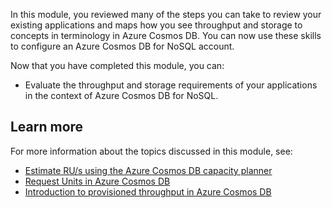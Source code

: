 In this module, you reviewed many of the steps you can take to review your existing applications and maps how you see throughput and storage to concepts in terminology in Azure Cosmos DB. You can now use these skills to configure an Azure Cosmos DB for NoSQL account.

Now that you have completed this module, you can:

- Evaluate the throughput and storage requirements of your applications in the context of Azure Cosmos DB for NoSQL.

## Learn more

For more information about the topics discussed in this module, see:

- [Estimate RU/s using the Azure Cosmos DB capacity planner][/azure/cosmos-db/sql/estimate-ru-with-capacity-planner]
- [Request Units in Azure Cosmos DB][/azure/cosmos-db/request-units]
- [Introduction to provisioned throughput in Azure Cosmos DB][/azure/cosmos-db/set-throughput]

[/azure/cosmos-db/sql/estimate-ru-with-capacity-planner]: /azure/cosmos-db/sql/estimate-ru-with-capacity-planner
[/azure/cosmos-db/request-units]: /azure/cosmos-db/request-units
[/azure/cosmos-db/set-throughput]: /azure/cosmos-db/set-throughput
